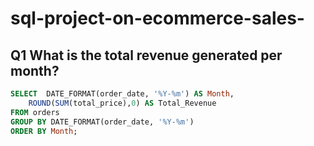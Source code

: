 # sql-project-on-ecommerce-sales-

## Q1 What is the total revenue generated per month? 
```sql
SELECT  DATE_FORMAT(order_date, '%Y-%m') AS Month,  
    ROUND(SUM(total_price),0) AS Total_Revenue  
FROM orders  
GROUP BY DATE_FORMAT(order_date, '%Y-%m')  
ORDER BY Month;
```
